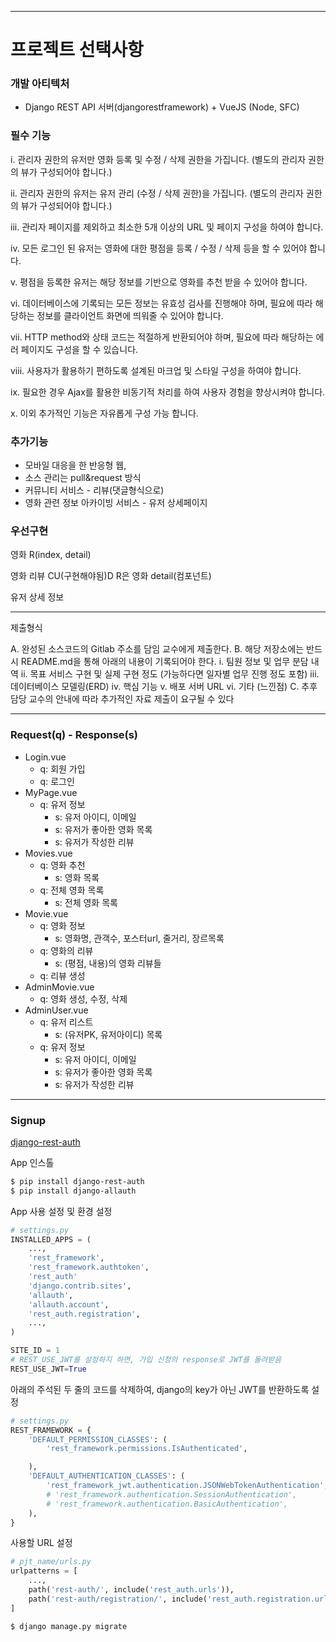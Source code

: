 -----



# 프로젝트 선택사항

### 개발 아티텍처

- Django REST API 서버(djangorestframework) + VueJS (Node, SFC)

### 필수 기능

i. 관리자 권한의 유저만 영화 등록 및 수정 / 삭제 권한을 가집니다.
(별도의 관리자 권한의 뷰가 구성되어야 합니다.)

ii. 관리자 권한의 유저는 유저 관리 (수정 / 삭제 권한)을 가집니다.
(별도의 관리자 권한의 뷰가 구성되어야 합니다.)

iii. 관리자 페이지를 제외하고 최소한 5개 이상의 URL 및 페이지 구성을 하여야 합니다.

iv. 모든 로그인 된 유저는 영화에 대한 평점을 등록 / 수정 / 삭제 등을 할 수 있어야 합니다.

v. 평점을 등록한 유저는 해당 정보를 기반으로 영화를 추천 받을 수 있어야 합니다.

vi. 데이터베이스에 기록되는 모든 정보는 유효성 검사를 진행해야 하며, 필요에 따라 해당하는
정보를 클라이언트 화면에 띄워줄 수 있어야 합니다.

vii. HTTP method와 상태 코드는 적절하게 반환되어야 하며, 필요에 따라 해당하는 에러
페이지도 구성을 할 수 있습니다.

viii. 사용자가 활용하기 편하도록 설계된 마크업 및 스타일 구성을 하여야 합니다.

ix. 필요한 경우 Ajax를 활용한 비동기적 처리를 하여 사용자 경험을 향상시켜야 합니다.

x. 이외 추가적인 기능은 자유롭게 구성 가능 합니다.

### 추가기능

- 모바일 대응을 한 반응형 웹,
- 소스 관리는 pull&request 방식
- 커뮤니티 서비스 - 리뷰(댓글형식으로)
- 영화 관련 정보 아카이빙 서비스 - 유저 상세페이지

### 우선구현

영화 R(index, detail)

영화 리뷰 CU(구현해야됨)D R은 영화 detail(컴포넌트)

유저 상세 정보

---

제출형식

A. 완성된 소스코드의 Gitlab 주소를 담임 교수에게 제출한다.
B. 해당 저장소에는 반드시 README.md을 통해 아래의 내용이 기록되어야 한다.
i. 팀원 정보 및 업무 분담 내역
ii. 목표 서비스 구현 및 실제 구현 정도 (가능하다면 일자별 업무 진행 정도 포함)
iii. 데이터베이스 모델링(ERD)
iv. 핵심 기능
v. 배포 서버 URL
vi. 기타 (느낀점)
C. 추후 담당 교수의 안내에 따라 추가적인 자료 제출이 요구될 수 있다

---

### Request(q) - Response(s)

- Login.vue
  - q: 회원 가입
  - q: 로그인
- MyPage.vue
  - q: 유저 정보
    - s: 유저 아이디, 이메일
    - s: 유저가 좋아한 영화 목록
    - s: 유저가 작성한 리뷰
- Movies.vue
  - q: 영화 추천
    - s: 영화 목록
  - q: 전체 영화 목록
    - s: 전체 영화 목록
- Movie.vue
  - q: 영화 정보
    - s: 영화명, 관객수, 포스터url, 줄거리, 장르목록
  - q: 영화의 리뷰
    - s: (평점, 내용)의 영화 리뷰들
  - q: 리뷰 생성
- AdminMovie.vue
  - q: 영화 생성, 수정, 삭제
- AdminUser.vue
  - q: 유저 리스트
    - s: (유저PK, 유저아이디) 목록
  - q: 유저 정보
    - s: 유저 아이디, 이메일
    - s: 유저가 좋아한 영화 목록
    - s: 유저가 작성한 리뷰

---

### Signup

[django-rest-auth](https://django-rest-auth.readthedocs.io/en/latest/installation.html)

App 인스톨

```bash
$ pip install django-rest-auth
$ pip install django-allauth
```

App 사용 설정 및 환경 설정

```python
# settings.py
INSTALLED_APPS = (
    ...,
    'rest_framework',
    'rest_framework.authtoken',
    'rest_auth'
    'django.contrib.sites',
    'allauth',
    'allauth.account',
    'rest_auth.registration',
    ...,
)

SITE_ID = 1
# REST_USE_JWT를 설정하지 하면, 가입 신청의 response로 JWT를 돌려받음
REST_USE_JWT=True
```

아래의 주석된 두 줄의 코드를 삭제하여, django의 key가 아닌 JWT를 반환하도록 설정

```python
# settings.py
REST_FRAMEWORK = {
    'DEFAULT_PERMISSION_CLASSES': (
        'rest_framework.permissions.IsAuthenticated',

    ),
    'DEFAULT_AUTHENTICATION_CLASSES': (
        'rest_framework_jwt.authentication.JSONWebTokenAuthentication',
        # 'rest_framework.authentication.SessionAuthentication',
        # 'rest_framework.authentication.BasicAuthentication',
    ),
}
```

사용할 URL 설정

```python
# pjt_name/urls.py
urlpatterns = [
    ...,
    path('rest-auth/', include('rest_auth.urls')),
    path('rest-auth/registration/', include('rest_auth.registration.urls')),
]
```

```bash
$ django manage.py migrate
```





